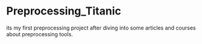# Preprocessing_Titanic
its my first preprocessing project after diving into some articles and courses about preprocessing tools.
